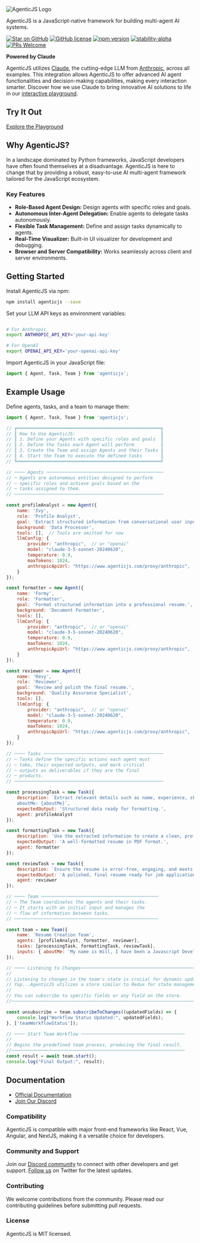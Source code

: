 ![AgenticJS Logo](https://www.agenticjs.com/logo.svg)

AgenticJS is a JavaScript-native framework for building multi-agent AI systems.

[![Star on GitHub](https://img.shields.io/github/stars/AI-Champions/agenticjs.svg?style=social)](https://github.com/AI-Champions/AgenticJS)
[![GitHub license](https://img.shields.io/badge/license-MIT-blue.svg)](https://github.com/AI-Champions/agenticjs/blob/main/LICENSE) [![npm version](https://img.shields.io/npm/v/agenticjs.svg?style=flat)](https://www.npmjs.com/package/agenticjs)
[![stability-alpha](https://img.shields.io/badge/stability-alpha-f4d03f.svg)](https://github.com/mkenney/software-guides/blob/master/STABILITY-BADGES.md#alpha)
[![PRs Welcome](https://img.shields.io/badge/PRs-welcome-brightgreen.svg)](https://github.com/AI-Champions/AgenticJS/pulls)


**Powered by Claude**

AgenticJS utilizes [Claude](https://www.anthropic.com/api), the cutting-edge LLM from [Anthropic](https://www.anthropic.com/), across all examples. This integration allows AgenticJS to offer advanced AI agent functionalities and decision-making capabilities, making every interaction smarter. Discover how we use Claude to bring innovative AI solutions to life in our [interactive playground](https://agenticjs.com).

## Try It Out

[Explore the Playground](https://agenticjs.com)

## Why AgenticJS?

In a landscape dominated by Python frameworks, JavaScript developers have often found themselves at a disadvantage. AgenticJS is here to change that by providing a robust, easy-to-use AI multi-agent framework tailored for the JavaScript ecosystem.

### Key Features

- **Role-Based Agent Design:** Design agents with specific roles and goals.
- **Autonomous Inter-Agent Delegation:** Enable agents to delegate tasks autonomously.
- **Flexible Task Management:** Define and assign tasks dynamically to agents.
- **Real-Time Visualizer:** Built-in UI visualizer for development and debugging.
- **Browser and Server Compatibility:** Works seamlessly across client and server environments.

## Getting Started

Install AgenticJS via npm:

```bash
npm install agenticjs --save
```

Set your LLM API keys as environment variables:
```bash

# For Anthropic
export ANTHROPIC_API_KEY='your-api-key'

# For OpenAI
export OPENAI_API_KEY='your-openai-api-key'
```

Import AgenticJS in your JavaScript file:

```js
import { Agent, Task, Team } from 'agenticjs';
```

## Example Usage

Define agents, tasks, and a team to manage them:

```js
import { Agent, Task, Team } from 'agenticjs';

// ╔══════════════════════════════════════════════════════╗
// ║ How to Use AgenticJS:                                ║
// ║ 1. Define your Agents with specific roles and goals  ║
// ║ 2. Define the Tasks each Agent will perform          ║ 
// ║ 3. Create the Team and assign Agents and their Tasks ║
// ║ 4. Start the Team to execute the defined tasks       ║
// ╚══════════════════════════════════════════════════════╝

// ──── Agents ────────────────────────────────────────────
// ─ Agents are autonomous entities designed to perform
// ─ specific roles and achieve goals based on the
// ─ tasks assigned to them.
// ────────────────────────────────────────────────────────

const profileAnalyst = new Agent({
    name: 'Ivy', 
    role: 'Profile Analyst', 
    goal: 'Extract structured information from conversational user input.', 
    background: 'Data Processor',
    tools: [],  // Tools are omitted for now
    llmConfig: {
        provider: "anthropic",  // or "openai"
        model: "claude-3-5-sonnet-20240620",
        temperature: 0.9,
        maxTokens: 1024,
        anthropicApiUrl: "https://www.agenticjs.com/proxy/anthropic",
    }    
});

const formatter = new Agent({
    name: 'Formy', 
    role: 'Formatter', 
    goal: 'Format structured information into a professional resume.', 
    background: 'Document Formatter',
    tools: [],
    llmConfig: {
        provider: "anthropic",  // or "openai"
        model: "claude-3-5-sonnet-20240620",
        temperature: 0.9,
        maxTokens: 1024,
        anthropicApiUrl: "https://www.agenticjs.com/proxy/anthropic",
    }    
});

const reviewer = new Agent({
    name: 'Revy', 
    role: 'Reviewer', 
    goal: 'Review and polish the final resume.', 
    background: 'Quality Assurance Specialist',
    tools: [],
    llmConfig: {
        provider: "anthropic",  // or "openai"
        model: "claude-3-5-sonnet-20240620",
        temperature: 0.9,
        maxTokens: 1024,
        anthropicApiUrl: "https://www.agenticjs.com/proxy/anthropic",
    }    
});

// ──── Tasks ─────────────────────────────────────────────
// ─ Tasks define the specific actions each agent must
// ─ take, their expected outputs, and mark critical
// ─ outputs as deliverables if they are the final
// ─ products.
// ────────────────────────────────────────────────────────

const processingTask = new Task({ 
    description: `Extract relevant details such as name, experience, skills, and job history from the user's 'aboutMe' input. 
    aboutMe: {aboutMe}`,
    expectedOutput: 'Structured data ready for formatting.', 
    agent: profileAnalyst
});

const formattingTask = new Task({ 
    description: `Use the extracted information to create a clean, professional resume layout tailored for a JavaScript Developer.`,
    expectedOutput: 'A well-formatted resume in PDF format.', 
    agent: formatter 
});

const reviewTask = new Task({ 
    description: `Ensure the resume is error-free, engaging, and meets professional standards.`,
    expectedOutput: 'A polished, final resume ready for job applications. Please do not give any feedback on the resume. Just the final resume.', 
    agent: reviewer 
});

// ──── Team ────────────────────────────────────────────
// ─ The Team coordinates the agents and their tasks.
// ─ It starts with an initial input and manages the
// ─ flow of information between tasks.
// ──────────────────────────────────────────────────────

const team = new Team({
    name: 'Resume Creation Team',
    agents: [profileAnalyst, formatter, reviewer],
    tasks: [processingTask, formattingTask, reviewTask],
    inputs: { aboutMe: 'My name is Will, I have been a Javascript Developer for 3 years. I know React, NextJS, and REDUX. My latest job was as a Junior Developer at Disney creating UIs for the main landing page.' },  // Initial input for the first task
});

// ──── Listening to Changes────────────────────────────────────────────
// 
// Listening to changes in the team's state is crucial for dynamic updates.
// Yup...AgenticJS utilizes a store similar to Redux for state management.
// 
// You can subscribe to specific fields or any field on the store.
//──────────────────────────────────────────────────────────────────────

const unsubscribe = team.subscribeToChanges((updatedFields) => {
    console.log("Workflow Status Updated:", updatedFields);
}, ['teamWorkflowStatus']);

// ──── Start Team Workflow ───────────────────────────────────────
// 
// Begins the predefined team process, producing the final result.
//─────────────────────────────────────────────────────────────────
const result = await team.start();
console.log("Final Output:", result);
```

## Documentation

- [Official Documentation](https://agenticjs.com)
- [Join Our Discord](https://bit.ly/JoinAIChamps)

### Compatibility

AgenticJS is compatible with major front-end frameworks like React, Vue, Angular, and NextJS, making it a versatile choice for developers.

### Community and Support

Join our [Discord community](https://bit.ly/JoinAIChamps) to connect with other developers and get support. [Follow us](https://x.com/dariel_noel) on Twitter for the latest updates.

### Contributing

We welcome contributions from the community. Please read our contributing guidelines before submitting pull requests.

### License

AgenticJS is MIT licensed.